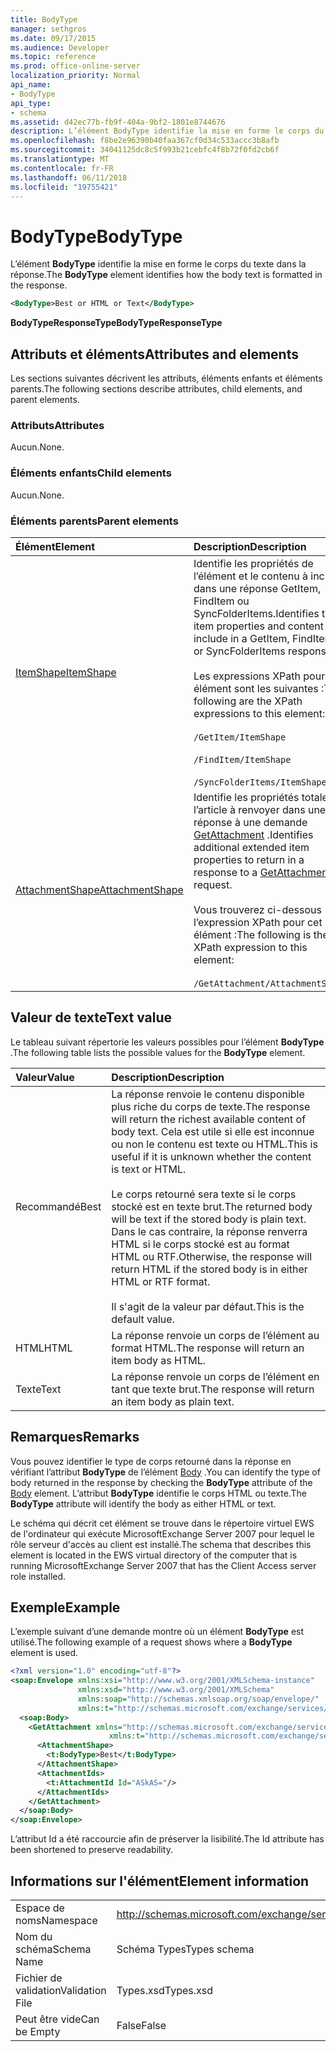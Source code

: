 ```yaml
---
title: BodyType
manager: sethgros
ms.date: 09/17/2015
ms.audience: Developer
ms.topic: reference
ms.prod: office-online-server
localization_priority: Normal
api_name:
- BodyType
api_type:
- schema
ms.assetid: d42ec77b-fb9f-404a-9bf2-1801e8744676
description: L’élément BodyType identifie la mise en forme le corps du texte dans la réponse.
ms.openlocfilehash: f8be2e96390b40faa367cf0d34c533accc3b8afb
ms.sourcegitcommit: 34041125dc8c5f993b21cebfc4f8b72f0fd2cb6f
ms.translationtype: MT
ms.contentlocale: fr-FR
ms.lasthandoff: 06/11/2018
ms.locfileid: "19755421"
---
```

# <a name="bodytype"></a><span data-ttu-id="9c66f-103">BodyType</span><span class="sxs-lookup"><span data-stu-id="9c66f-103">BodyType</span></span>

<span data-ttu-id="9c66f-104">L’élément **BodyType** identifie la mise en forme le corps du texte dans la réponse.</span><span class="sxs-lookup"><span data-stu-id="9c66f-104">The **BodyType** element identifies how the body text is formatted in the response.</span></span> 
  
```xml
<BodyType>Best or HTML or Text</BodyType>
```

<span data-ttu-id="9c66f-105">**BodyTypeResponseType**</span><span class="sxs-lookup"><span data-stu-id="9c66f-105">**BodyTypeResponseType**</span></span>

## <a name="attributes-and-elements"></a><span data-ttu-id="9c66f-106">Attributs et éléments</span><span class="sxs-lookup"><span data-stu-id="9c66f-106">Attributes and elements</span></span>

<span data-ttu-id="9c66f-107">Les sections suivantes décrivent les attributs, éléments enfants et éléments parents.</span><span class="sxs-lookup"><span data-stu-id="9c66f-107">The following sections describe attributes, child elements, and parent elements.</span></span>
  
### <a name="attributes"></a><span data-ttu-id="9c66f-108">Attributs</span><span class="sxs-lookup"><span data-stu-id="9c66f-108">Attributes</span></span>

<span data-ttu-id="9c66f-109">Aucun.</span><span class="sxs-lookup"><span data-stu-id="9c66f-109">None.</span></span>
  
### <a name="child-elements"></a><span data-ttu-id="9c66f-110">Éléments enfants</span><span class="sxs-lookup"><span data-stu-id="9c66f-110">Child elements</span></span>

<span data-ttu-id="9c66f-111">Aucun.</span><span class="sxs-lookup"><span data-stu-id="9c66f-111">None.</span></span>
  
### <a name="parent-elements"></a><span data-ttu-id="9c66f-112">Éléments parents</span><span class="sxs-lookup"><span data-stu-id="9c66f-112">Parent elements</span></span>

|<span data-ttu-id="9c66f-113">**Élément**</span><span class="sxs-lookup"><span data-stu-id="9c66f-113">**Element**</span></span>|<span data-ttu-id="9c66f-114">**Description**</span><span class="sxs-lookup"><span data-stu-id="9c66f-114">**Description**</span></span>|
|:-----|:-----|
|[<span data-ttu-id="9c66f-115">ItemShape</span><span class="sxs-lookup"><span data-stu-id="9c66f-115">ItemShape</span></span>](itemshape.md) <br/> | <span data-ttu-id="9c66f-116">Identifie les propriétés de l’élément et le contenu à inclure dans une réponse GetItem, FindItem ou SyncFolderItems.</span><span class="sxs-lookup"><span data-stu-id="9c66f-116">Identifies the item properties and content to include in a GetItem, FindItem, or SyncFolderItems response.</span></span>  <br/><br/><span data-ttu-id="9c66f-117">Les expressions XPath pour cet élément sont les suivantes :</span><span class="sxs-lookup"><span data-stu-id="9c66f-117">The following are the XPath expressions to this element:</span></span><br/><br/>  `/GetItem/ItemShape`<br/><br/>`/FindItem/ItemShape`<br/><br/>`/SyncFolderItems/ItemShape` <br/> |
|[<span data-ttu-id="9c66f-118">AttachmentShape</span><span class="sxs-lookup"><span data-stu-id="9c66f-118">AttachmentShape</span></span>](attachmentshape.md) <br/> |<span data-ttu-id="9c66f-119">Identifie les propriétés totale de l’article à renvoyer dans une réponse à une demande [GetAttachment](getattachment.md) .</span><span class="sxs-lookup"><span data-stu-id="9c66f-119">Identifies additional extended item properties to return in a response to a [GetAttachment](getattachment.md) request.</span></span>  <br/><br/><span data-ttu-id="9c66f-120">Vous trouverez ci-dessous l’expression XPath pour cet élément :</span><span class="sxs-lookup"><span data-stu-id="9c66f-120">The following is the XPath expression to this element:</span></span><br/><br/>  `/GetAttachment/AttachmentShape` <br/> |
   
## <a name="text-value"></a><span data-ttu-id="9c66f-121">Valeur de texte</span><span class="sxs-lookup"><span data-stu-id="9c66f-121">Text value</span></span>

<span data-ttu-id="9c66f-122">Le tableau suivant répertorie les valeurs possibles pour l’élément **BodyType** .</span><span class="sxs-lookup"><span data-stu-id="9c66f-122">The following table lists the possible values for the **BodyType** element.</span></span> 
  
|<span data-ttu-id="9c66f-123">**Valeur**</span><span class="sxs-lookup"><span data-stu-id="9c66f-123">**Value**</span></span>|<span data-ttu-id="9c66f-124">**Description**</span><span class="sxs-lookup"><span data-stu-id="9c66f-124">**Description**</span></span>|
|:-----|:-----|
|<span data-ttu-id="9c66f-125">Recommandé</span><span class="sxs-lookup"><span data-stu-id="9c66f-125">Best</span></span>  <br/> |<span data-ttu-id="9c66f-126">La réponse renvoie le contenu disponible plus riche du corps de texte.</span><span class="sxs-lookup"><span data-stu-id="9c66f-126">The response will return the richest available content of body text.</span></span> <span data-ttu-id="9c66f-127">Cela est utile si elle est inconnue ou non le contenu est texte ou HTML.</span><span class="sxs-lookup"><span data-stu-id="9c66f-127">This is useful if it is unknown whether the content is text or HTML.</span></span><br/><br/> <span data-ttu-id="9c66f-128">Le corps retourné sera texte si le corps stocké est en texte brut.</span><span class="sxs-lookup"><span data-stu-id="9c66f-128">The returned body will be text if the stored body is plain text.</span></span> <span data-ttu-id="9c66f-129">Dans le cas contraire, la réponse renverra HTML si le corps stocké est au format HTML ou RTF.</span><span class="sxs-lookup"><span data-stu-id="9c66f-129">Otherwise, the response will return HTML if the stored body is in either HTML or RTF format.</span></span><br/><br/> <span data-ttu-id="9c66f-130">Il s'agit de la valeur par défaut.</span><span class="sxs-lookup"><span data-stu-id="9c66f-130">This is the default value.</span></span>  <br/> |
|<span data-ttu-id="9c66f-131">HTML</span><span class="sxs-lookup"><span data-stu-id="9c66f-131">HTML</span></span>  <br/> |<span data-ttu-id="9c66f-132">La réponse renvoie un corps de l’élément au format HTML.</span><span class="sxs-lookup"><span data-stu-id="9c66f-132">The response will return an item body as HTML.</span></span>  <br/> |
|<span data-ttu-id="9c66f-133">Texte</span><span class="sxs-lookup"><span data-stu-id="9c66f-133">Text</span></span>  <br/> |<span data-ttu-id="9c66f-134">La réponse renvoie un corps de l’élément en tant que texte brut.</span><span class="sxs-lookup"><span data-stu-id="9c66f-134">The response will return an item body as plain text.</span></span>  <br/> |
   
## <a name="remarks"></a><span data-ttu-id="9c66f-135">Remarques</span><span class="sxs-lookup"><span data-stu-id="9c66f-135">Remarks</span></span>

<span data-ttu-id="9c66f-136">Vous pouvez identifier le type de corps retourné dans la réponse en vérifiant l’attribut **BodyType** de l’élément [Body](body.md) .</span><span class="sxs-lookup"><span data-stu-id="9c66f-136">You can identify the type of body returned in the response by checking the **BodyType** attribute of the [Body](body.md) element.</span></span> <span data-ttu-id="9c66f-137">L’attribut **BodyType** identifie le corps HTML ou texte.</span><span class="sxs-lookup"><span data-stu-id="9c66f-137">The **BodyType** attribute will identify the body as either HTML or text.</span></span> 
  
<span data-ttu-id="9c66f-138">Le schéma qui décrit cet élément se trouve dans le répertoire virtuel EWS de l'ordinateur qui exécute MicrosoftExchange Server 2007 pour lequel le rôle serveur d'accès au client est installé.</span><span class="sxs-lookup"><span data-stu-id="9c66f-138">The schema that describes this element is located in the EWS virtual directory of the computer that is running MicrosoftExchange Server 2007 that has the Client Access server role installed.</span></span>
  
## <a name="example"></a><span data-ttu-id="9c66f-139">Exemple</span><span class="sxs-lookup"><span data-stu-id="9c66f-139">Example</span></span>

<span data-ttu-id="9c66f-140">L’exemple suivant d’une demande montre où un élément **BodyType** est utilisé.</span><span class="sxs-lookup"><span data-stu-id="9c66f-140">The following example of a request shows where a **BodyType** element is used.</span></span> 
  
```xml
<?xml version="1.0" encoding="utf-8"?>
<soap:Envelope xmlns:xsi="http://www.w3.org/2001/XMLSchema-instance"
               xmlns:xsd="http://www.w3.org/2001/XMLSchema"
               xmlns:soap="http://schemas.xmlsoap.org/soap/envelope/"
               xmlns:t="http://schemas.microsoft.com/exchange/services/2006/types">
  <soap:Body>
    <GetAttachment xmlns="http://schemas.microsoft.com/exchange/services/2006/messages" 
                      xmlns:t="http://schemas.microsoft.com/exchange/services/2006/types">
      <AttachmentShape>
        <t:BodyType>Best</t:BodyType>
      </AttachmentShape>
      <AttachmentIds>
        <t:AttachmentId Id="ASkAS="/>
      </AttachmentIds>
    </GetAttachment>
  </soap:Body>
</soap:Envelope>
```

<span data-ttu-id="9c66f-141">L’attribut Id a été raccourcie afin de préserver la lisibilité.</span><span class="sxs-lookup"><span data-stu-id="9c66f-141">The Id attribute has been shortened to preserve readability.</span></span>
  
## <a name="element-information"></a><span data-ttu-id="9c66f-142">Informations sur l'élément</span><span class="sxs-lookup"><span data-stu-id="9c66f-142">Element information</span></span>

|||
|:-----|:-----|
|<span data-ttu-id="9c66f-143">Espace de noms</span><span class="sxs-lookup"><span data-stu-id="9c66f-143">Namespace</span></span>  <br/> |http://schemas.microsoft.com/exchange/services/2006/types  <br/> |
|<span data-ttu-id="9c66f-144">Nom du schéma</span><span class="sxs-lookup"><span data-stu-id="9c66f-144">Schema Name</span></span>  <br/> |<span data-ttu-id="9c66f-145">Schéma Types</span><span class="sxs-lookup"><span data-stu-id="9c66f-145">Types schema</span></span>  <br/> |
|<span data-ttu-id="9c66f-146">Fichier de validation</span><span class="sxs-lookup"><span data-stu-id="9c66f-146">Validation File</span></span>  <br/> |<span data-ttu-id="9c66f-147">Types.xsd</span><span class="sxs-lookup"><span data-stu-id="9c66f-147">Types.xsd</span></span>  <br/> |
|<span data-ttu-id="9c66f-148">Peut être vide</span><span class="sxs-lookup"><span data-stu-id="9c66f-148">Can be Empty</span></span>  <br/> |<span data-ttu-id="9c66f-149">False</span><span class="sxs-lookup"><span data-stu-id="9c66f-149">False</span></span>  <br/> |
   

